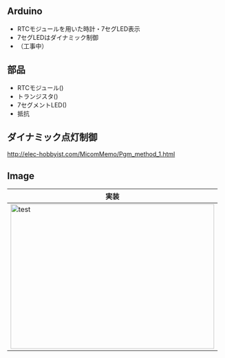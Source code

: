 ## Arduino
* RTCモジュールを用いた時計・7セグLED表示
* 7セグLEDはダイナミック制御
* （工事中）

## 部品
* RTCモジュール()
* トランジスタ()
* 7セグメントLED()
* 抵抗

## ダイナミック点灯制御
http://elec-hobbyist.com/MicomMemo/Pgm_method_1.html


## Image
|実装|
|---|
|<img src="" alt="test" title="test" width="473" height="336">|
